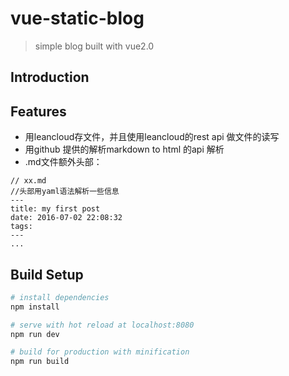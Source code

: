 # vue-static-blog

> simple blog built with vue2.0

## Introduction

## Features
- 用leancloud存文件，并且使用leancloud的rest api 做文件的读写
- 用github 提供的解析markdown to html 的api 解析
- .md文件额外头部：

```
// xx.md
//头部用yaml语法解析一些信息
---
title: my first post
date: 2016-07-02 22:08:32
tags:
---
...
```

## Build Setup

``` bash
# install dependencies
npm install

# serve with hot reload at localhost:8080
npm run dev

# build for production with minification
npm run build
```
